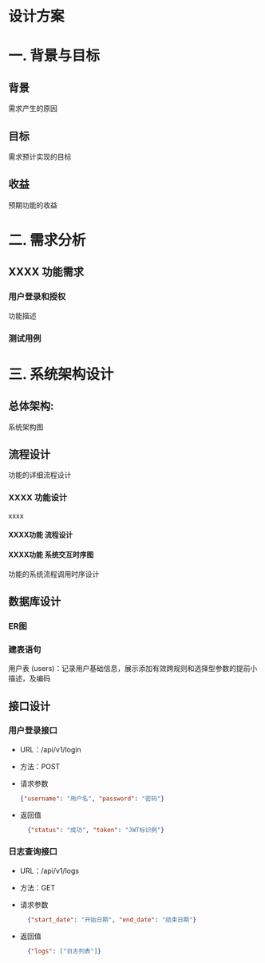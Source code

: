 
# 设计方案

# 一. 背景与目标

## 背景
需求产生的原因

## 目标
需求预计实现的目标

## 收益
预期功能的收益

# 二. 需求分析

## XXXX 功能需求

### 用户登录和授权

功能描述

### 测试用例

# 三. 系统架构设计

## 总体架构:
系统架构图

## 流程设计
功能的详细流程设计

### XXXX 功能设计
xxxx

#### XXXX功能 流程设计

#### XXXX功能 系统交互时序图
功能的系统流程调用时序设计

## 数据库设计

### ER图

### 建表语句

用户表 (users)：记录用户基础信息，展示添加有效跨规则和选择型参数的提前小描述，及编码

## 接口设计

### 用户登录接口

- URL：/api/v1/login

- 方法：POST

- 请求参数

    ```json
    {"username": "用户名", "password": "密码"}
    ```

- 返回值

    ```json
      {"status": "成功", "token": "JWT标识例"}
    ```

### 日志查询接口

- URL：/api/v1/logs

- 方法：GET

- 请求参数
    
    ```json
      {"start_date": "开始日期", "end_date": "结束日期"}
    ``` 

- 返回值

    ```json
      {"logs": ["日志列表"]}
    ```


